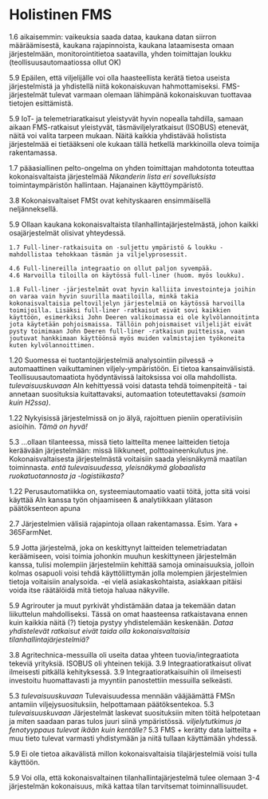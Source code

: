 # Holistinen FMS

1.6 aikaisemmin: vaikeuksia saada dataa, kaukana datan siirron määräämisestä, kaukana rajapinnoista, kaukana lataamisesta omaan järjestelmään, monitorointitietoa saatavilla, yhden toimittajan loukku (teollisuusautomaatiossa ollut OK)

5.9 Epäilen, että viljelijälle voi olla haasteellista kerätä tietoa useista järjestelmistä ja yhdistellä niitä kokonaiskuvan hahmottamiseksi. FMS-järjestelmät tulevat varmaan olemaan lähimpänä kokonaiskuvan tuottavaa tietojen esittämistä.

5.9 IoT- ja telemetriaratkaisut yleistyvät hyvin nopealla tahdilla, samaan aikaan FMS-ratkaisut yleistyvät, täsmäviljelyratkaisut (ISOBUS) etenevät, näitä voi valita tarpeen mukaan.
Näitä kaikkia yhdistävää holistista järjestelmää ei tietääkseni ole kukaan tällä hetkellä markkinoilla oleva toimija rakentamassa.

1.7 pääasiallinen pelto-ongelma on yhden toimittajan mahdotonta toteuttaa kokonaisvaltaista järjestelmää *Nikanderin lista eri sovelluksista* toimintaympäristön hallintaan. Hajanainen käyttöympäristö.

3.8 Kokonaisvaltaiset FMSt ovat kehityskaaren ensimmäisellä neljänneksellä.

5.9 Ollaan kaukana kokonaisvaltaista tilanhallintajärjestelmästä, johon kaikki osajärjestelmät olisivat yhteydessä.

    1.7 Full-liner-ratkaisuita on -suljettu ympäristö & loukku -mahdollistaa tehokkaan täsmän ja viljelyprosessit.

    4.6 Full-linereilla integraatio on ollut paljon syvempää.
    4.6 Harvoilla tiloilla on käytössä full-liner (huom. myös loukku).

    1.8 Full-liner -järjestelmät ovat hyvin kalliita investointeja joihin on varaa vain hyvin suurilla maatiloilla, minkä takia kokonaisvaltaisia peltoviljelyn järjestelmiä on käytössä harvoilla toimijoilla. Lisäksi full-liner -ratkaisut eivät sovi kaikkien käyttöön, esimerkiksi John Deeren valikoimassa ei ole kylvölannoitinta jota käytetään pohjoismaissa. Tällöin pohjoismaiset viljelijät eivät pysty toimimaan John Deeren full-liner -ratkaisun puitteissa, vaan joutuvat hankkimaan käyttöönsä myös muiden valmistajien työkoneita kuten kylvölannoittimen.

1.20 Suomessa ei tuotantojärjestelmiä analysointiin pilvessä -> automaattinen vaikuttaminen viljely-ympäristöön. Ei tietoa kansainvälisistä. Teollisuusautomaatiota hyödyntävissä laitoksissa voi olla mahdollista. *tulevaisuuskuvaan* AIn kehittyessä voisi datasta tehdä toimenpiteitä - tai annetaan suosituksia kuitattavaksi, automaation toteutettavaksi *(samoin kuin H2ssa)*.

1.22 Nykyisissä järjestelmissä on jo älyä, rajoittuen pieniin operatiivisiin asioihin. *Tämä on hyvä!*

5.3 ...ollaan tilanteessa, missä tieto laitteilta menee laitteiden tietoja keräävään järjestelmään: missä liikkuneet, polttoaineenkulutus jne. Kokonaisvaltaisesta järjestelmästä voitaisiin saada yleisnäkymä maatilan toiminnasta. *entä tulevaisuudessa, yleisnäkymä globaalista ruokatuotannosta ja -logistiikasta?*

1.22 Perusautomatiikka on, systeemiautomaatio vaatii töitä, jotta sitä voisi käyttää AIn kanssa työn ohjaamiseen & analytiikkaan ylätason päätöksenteon apuna

2.7 Järjestelmien välisiä rajapintoja ollaan rakentamassa. Esim. Yara + 365FarmNet.

5.9 Jotta järjestelmä, joka on keskittynyt laitteiden telemetriadatan keräämiseen, voisi toimia johonkin muuhun keskittyneen järjestelmän kanssa, tulisi molempiin järjestelmiin kehittää samoja ominaisuuksia, jolloin kolmas osapuoli voisi tehdä käyttöliittymän jolla molempien järjestelmien tietoja voitaisiin analysoida. -ei vielä asiakaskohtaista, asiakkaan pitäisi voida itse räätälöidä mitä tietoja haluaa näkyville.

5.9 Agrirouter ja muut pyrkivät yhdistämään dataa ja tekemään datan liikuttelun mahdolliseksi. Tässä on omat haasteensa ratkaistavana ennen kuin kaikkia näitä (?) tietoja pystyy yhdistelemään keskenään. *Dataa yhdistelevät ratkaisut eivät taida olla kokonaisvaltaisia tilanhallintajärjestelmiä?*

3.8 Agritechnica-messuilla oli useita dataa yhteen tuovia/integraatiota tekeviä yrityksiä. ISOBUS oli yhteinen tekijä.
3.9 Integraatioratkaisut olivat ilmeisesti pitkällä kehityksessä.
3.9 Integraatioratkaisuihin oli ilmeisesti investoitu huomattavasti ja myyntiin panostettiin messuilla selkeästi.

5.3 *tulevaisuuskuvaan* Tulevaisuudessa mennään vääjäämättä FMSn antamiin viljejysuosituksiin, helpottamaan päätöksentekoa.
5.3 *tulevaisuuskuvaan* Järjestelmät laskevat suosituksiin miten töitä helpotetaan ja miten saadaan paras tulos juuri siinä ympäristössä. *viljelytutkimus ja fenotyyppaus tulevat ikään kuin kentälle?*
5.3 FMS + kerätty data laitteilta + muu tieto tulevat varmasti yhdistymään ja niitä tullaan käyttämään yhdessä.

5.9 Ei ole tietoa aikavälistä millon kokonaisvaltaisia tilajärjestelmiä voisi tulla käyttöön.

5.9 Voi olla, että kokonaisvaltainen tilanhallintajärjestelmä tulee olemaan 3-4 järjestelmän kokonaisuus, mikä kattaa tilan tarvitsemat toiminnallisuudet.
